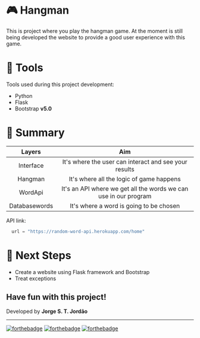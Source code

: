 # 🎮 Hangman

This is project where you play the hangman game. At the moment is still being developed the website to provide a good user experience with this game.


# 📌 Tools

Tools used during this project development: 

- Python
- Flask
- Bootstrap **v5.0**

# 📂 Summary

|      Layers     |                         Aim                          |
| :----------------: | :---------------------------------------------------: |
|   Interface  |  It's where the user can interact and see your results  |
|   Hangman  |  It's where all the logic of game happens  |
|    WordApi   |    It's an API where we get all the words we can use in our program   |
|    Databasewords   |    It's where a word is going to be chosen    |

API link:

```python
  url = "https://random-word-api.herokuapp.com/home"
```

# 🚀 Next Steps 

- Create a website using Flask framework and Bootstrap
- Treat exceptions

## Have fun with this project!

Developed by **Jorge S. T. Jordão**

<hr>

[![forthebadge](https://forthebadge.com/images/badges/css-farme-work-bootstrap-5.svg)](https://forthebadge.com)
[![forthebadge](https://forthebadge.com/images/badges/made-in-python.svg)](https://forthebadge.com)
[![forthebadge](https://forthebadge.com/images/badges/powered-by-coffee.svg)](https://forthebadge.com)
